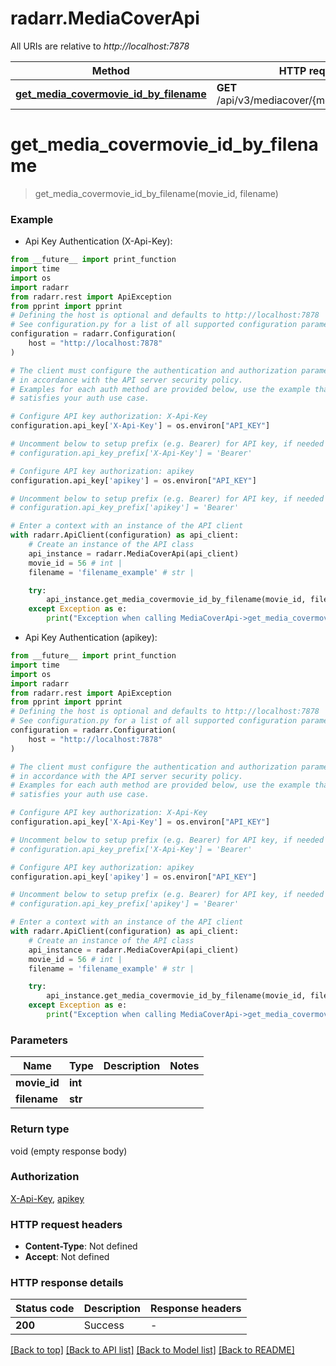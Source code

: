 # radarr.MediaCoverApi

All URIs are relative to *http://localhost:7878*

Method | HTTP request | Description
------------- | ------------- | -------------
[**get_media_covermovie_id_by_filename**](MediaCoverApi.md#get_media_covermovie_id_by_filename) | **GET** /api/v3/mediacover/{movieId}/{filename} | 


# **get_media_covermovie_id_by_filename**
> get_media_covermovie_id_by_filename(movie_id, filename)



### Example

* Api Key Authentication (X-Api-Key):
```python
from __future__ import print_function
import time
import os
import radarr
from radarr.rest import ApiException
from pprint import pprint
# Defining the host is optional and defaults to http://localhost:7878
# See configuration.py for a list of all supported configuration parameters.
configuration = radarr.Configuration(
    host = "http://localhost:7878"
)

# The client must configure the authentication and authorization parameters
# in accordance with the API server security policy.
# Examples for each auth method are provided below, use the example that
# satisfies your auth use case.

# Configure API key authorization: X-Api-Key
configuration.api_key['X-Api-Key'] = os.environ["API_KEY"]

# Uncomment below to setup prefix (e.g. Bearer) for API key, if needed
# configuration.api_key_prefix['X-Api-Key'] = 'Bearer'

# Configure API key authorization: apikey
configuration.api_key['apikey'] = os.environ["API_KEY"]

# Uncomment below to setup prefix (e.g. Bearer) for API key, if needed
# configuration.api_key_prefix['apikey'] = 'Bearer'

# Enter a context with an instance of the API client
with radarr.ApiClient(configuration) as api_client:
    # Create an instance of the API class
    api_instance = radarr.MediaCoverApi(api_client)
    movie_id = 56 # int | 
    filename = 'filename_example' # str | 

    try:
        api_instance.get_media_covermovie_id_by_filename(movie_id, filename)
    except Exception as e:
        print("Exception when calling MediaCoverApi->get_media_covermovie_id_by_filename: %s\n" % e)
```

* Api Key Authentication (apikey):
```python
from __future__ import print_function
import time
import os
import radarr
from radarr.rest import ApiException
from pprint import pprint
# Defining the host is optional and defaults to http://localhost:7878
# See configuration.py for a list of all supported configuration parameters.
configuration = radarr.Configuration(
    host = "http://localhost:7878"
)

# The client must configure the authentication and authorization parameters
# in accordance with the API server security policy.
# Examples for each auth method are provided below, use the example that
# satisfies your auth use case.

# Configure API key authorization: X-Api-Key
configuration.api_key['X-Api-Key'] = os.environ["API_KEY"]

# Uncomment below to setup prefix (e.g. Bearer) for API key, if needed
# configuration.api_key_prefix['X-Api-Key'] = 'Bearer'

# Configure API key authorization: apikey
configuration.api_key['apikey'] = os.environ["API_KEY"]

# Uncomment below to setup prefix (e.g. Bearer) for API key, if needed
# configuration.api_key_prefix['apikey'] = 'Bearer'

# Enter a context with an instance of the API client
with radarr.ApiClient(configuration) as api_client:
    # Create an instance of the API class
    api_instance = radarr.MediaCoverApi(api_client)
    movie_id = 56 # int | 
    filename = 'filename_example' # str | 

    try:
        api_instance.get_media_covermovie_id_by_filename(movie_id, filename)
    except Exception as e:
        print("Exception when calling MediaCoverApi->get_media_covermovie_id_by_filename: %s\n" % e)
```

### Parameters

Name | Type | Description  | Notes
------------- | ------------- | ------------- | -------------
 **movie_id** | **int**|  | 
 **filename** | **str**|  | 

### Return type

void (empty response body)

### Authorization

[X-Api-Key](../README.md#X-Api-Key), [apikey](../README.md#apikey)

### HTTP request headers

 - **Content-Type**: Not defined
 - **Accept**: Not defined

### HTTP response details
| Status code | Description | Response headers |
|-------------|-------------|------------------|
**200** | Success |  -  |

[[Back to top]](#) [[Back to API list]](../README.md#documentation-for-api-endpoints) [[Back to Model list]](../README.md#documentation-for-models) [[Back to README]](../README.md)

